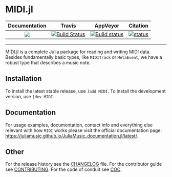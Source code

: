 # MIDI.jl

| **Documentation**   | **Travis**     | **AppVeyor** | Citation |
|:--------:|:--------:|:---------------:|:------:|
|[![](https://img.shields.io/badge/docs-online-blue.svg)](https://juliamusic.github.io/JuliaMusic_documentation.jl/latest/)| [![Build Status](https://travis-ci.org/JuliaMusic/MIDI.jl.svg?branch=master)](https://travis-ci.org/JuliaMusic/MIDI.jl) | [![Build status](https://ci.appveyor.com/api/projects/status/4mpn9vgfa7wh0jtq?svg=true)](https://ci.appveyor.com/project/JuliaDynamics/midi-jl-h79xk) | [![status](http://joss.theoj.org/papers/e0cfc67982f857ed96d906ff2266aa15/status.svg)](http://joss.theoj.org/papers/e0cfc67982f857ed96d906ff2266aa15)

---

MIDI.jl is a complete Julia package for reading and writing MIDI data. Besides fundamentally basic types, like `MIDITrack` or `MetaEvent`, we have a robust type that describes a music note.

## Installation
To install the latest stable release, use `]add MIDI`. To install the development version, use `]dev MIDI`.

## Documentation
For usage examples, documentation, contact info and everything else relevant with how `MIDI` works please visit the official documentation page: https://juliamusic.github.io/JuliaMusic_documentation.jl/latest/.

## Other
For the release history see the [CHANGELOG](CHANGELOG.md) file. For the contributor guide see [CONTRIBUTING](CONTRIBUTING.md). For the code of conduit see [COC](COC.md).
